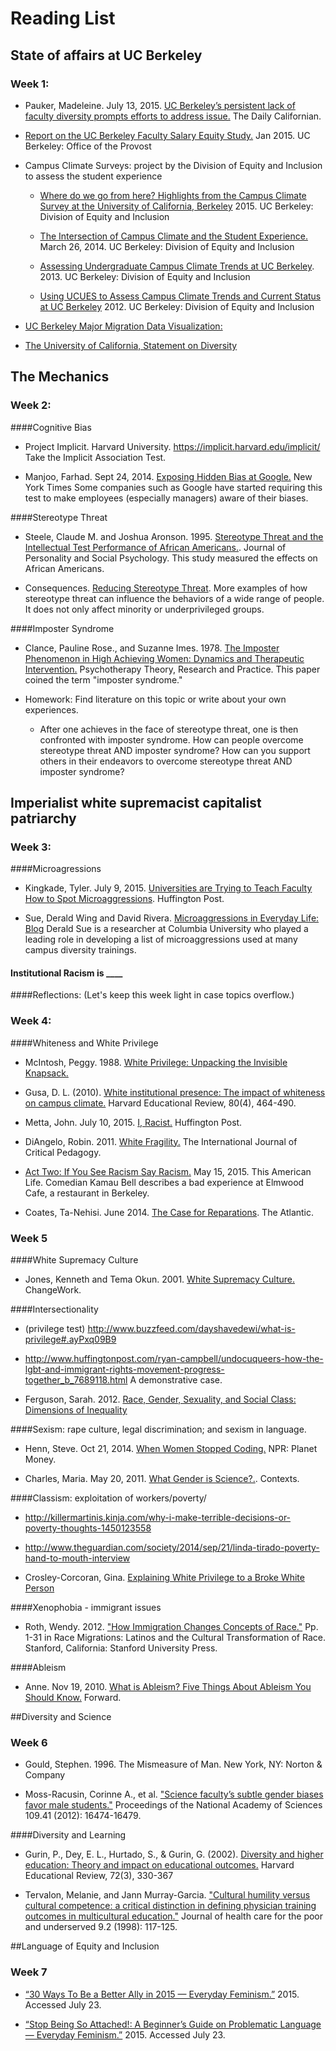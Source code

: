 
# Reading List

## State of affairs at UC Berkeley
### Week 1:
- Pauker, Madeleine. July 13, 2015. [UC Berkeley’s persistent lack of faculty diversity prompts efforts to address issue.](http://www.dailycal.org/2015/07/12/uc-berkeleys-persistent-lack-of-faculty-diversity-prompts-efforts-to-address-issue/) The Daily Californian.

- [Report on the UC Berkeley Faculty Salary Equity Study.](http://vpf.berkeley.edu/sites/default/files/Equity%20Study%20Report%20final%201-26-15%20--revised.pdf) Jan 2015. UC Berkeley: Office of the Provost

- Campus Climate Surveys: project by the Division of Equity and Inclusion to assess the student experience

	- [Where do we go from here? Highlights from the Campus Climate Survey at the University of California, Berkeley](http://diversity.berkeley.edu/sites/default/files/general/uc_berkeley_campus_climate_report_-_where_do_we_go_from_here.pdf) 2015. UC Berkeley: Division of Equity and Inclusion

	- [The Intersection of Campus Climate and the Student Experience.](http://opa.berkeley.edu/sites/default/files/NACADA%202014%20-%20Campus%20Climate%20and%20the%20Student%20Experience%20FINAL%20%281%2908_28.pdf) March 26, 2014. UC Berkeley: Division of Equity and Inclusion

	- [Assessing Undergraduate Campus Climate Trends at UC Berkeley](http://opa.berkeley.edu/sites/default/files/StayDay2013-CampusClimateTrends.pdf). 2013. UC Berkeley: Division of Equity and Inclusion

	- [Using UCUES to Assess Campus Climate Trends and Current Status at UC Berkeley](http://opa.berkeley.edu/sites/default/files/UCBerkeleyStayDay2012Handout08_28.pdf) 2012.  UC Berkeley: Division of Equity and Inclusion

- [UC Berkeley Major Migration Data Visualization:](http://saraquigley.github.io/major-migration/)

- [The University of California, Statement on Diversity](http://regents.universityofcalifornia.edu/governance/policies/4400.html)



## The Mechanics
### Week 2:
####Cognitive Bias

- Project Implicit. Harvard University. https://implicit.harvard.edu/implicit/
Take the Implicit Association Test.   

- Manjoo, Farhad. Sept 24, 2014. [Exposing Hidden Bias at Google.](http://www.nytimes.com/2014/09/25/technology/exposing-hidden-biases-at-google-to-improve-diversity.html?_r=0) New York Times
Some companies such as Google have started requiring this test to make employees (especially managers) aware of their biases.  

####Stereotype Threat

- Steele, Claude M. and Joshua Aronson. 1995. [Stereotype Threat and the Intellectual Test Performance of African Americans.](http://mrnas.pbworks.com/f/claude+steele+stereotype+threat+1995.pdf).  Journal of Personality and Social Psychology. 
This study measured the effects on African Americans.

- Consequences. [Reducing Stereotype Threat](http://reducingstereotypethreat.org/consequences.html).
More examples of how stereotype threat can influence the behaviors of a wide range of people.  It does not only affect minority or underprivileged groups.

####Imposter Syndrome

- Clance, Pauline Rose., and Suzanne Imes. 1978. [The Imposter Phenomenon in High Achieving Women: Dynamics and Therapeutic Intervention.](http://www.paulineroseclance.com/pdf/ip_high_achieving_women.pdf) Psychotherapy Theory, Research and Practice. 
This paper coined the term "imposter syndrome."

- Homework: Find literature on this topic or write about your own experiences.  
	- After one achieves in the face of stereotype threat, one is then confronted with imposter syndrome.  How can people overcome stereotype threat AND imposter syndrome?  How can you support others in their endeavors to overcome stereotype threat AND imposter syndrome?  

## Imperialist white supremacist capitalist patriarchy
### Week 3:
####Microagressions

- Kingkade, Tyler. July 9, 2015. [Universities are Trying to Teach Faculty How to Spot Microaggressions](http://www.huffingtonpost.com/entry/universities-microaggressions_559ec77be4b096729155bfec). Huffington Post.

- Sue, Derald Wing and David Rivera. [Microaggressions in Everyday Life: Blog](https://www.psychologytoday.com/blog/microaggressions-in-everyday-life)
Derald Sue is a researcher at Columbia University who played a leading role in developing a list of microaggressions used at many campus diversity trainings.

#### Institutional Racism is ____

####Reflections: (Let's keep this week light in case topics overflow.) 

### Week 4:
####Whiteness and White Privilege

- McIntosh, Peggy. 1988. [White Privilege: Unpacking the Invisible Knapsack. ](http://www.deanza.edu/faculty/lewisjulie/White%20Priviledge%20Unpacking%20the%20Invisible%20Knapsack.pdf)

- Gusa, D. L. (2010). [White institutional presence: The impact of whiteness on campus climate.](http://itec.macam.ac.il/portal/ArticlePage.aspx?id=2597) Harvard Educational Review, 80(4), 464-490. 

- Metta, John. July 10, 2015. [I, Racist.](http://www.huffingtonpost.com/john-metta/i-racist_b_7770652.html) Huffington Post.

- DiAngelo, Robin. 2011. [White Fragility.](https://libjournal.uncg.edu/index.php/ijcp/article/view/249) The International Journal of Critical Pedagogy. 

- [Act Two: If You See Racism Say Racism.](http://www.thisamericanlife.org/radio-archives/episode/557/birds-bees?act=2) May 15, 2015. This American Life.
Comedian Kamau Bell describes a bad experience at Elmwood Cafe, a restaurant in Berkeley.

- Coates, Ta-Nehisi. June 2014. [The Case for Reparations](http://www.theatlantic.com/features/archive/2014/05/the-case-for-reparations/361631/). The Atlantic.

### Week 5
####White Supremacy Culture

- Jones, Kenneth and Tema Okun. 2001. [White Supremacy Culture.](http://www.cwsworkshop.org/PARC_site_B/dr-culture.html) ChangeWork.

####Intersectionality

- (privilege test) http://www.buzzfeed.com/dayshavedewi/what-is-privilege#.ayPxq09B9

- http://www.huffingtonpost.com/ryan-campbell/undocuqueers-how-the-lgbt-and-immigrant-rights-movement-progress-together_b_7689118.html
A demonstrative case.

- Ferguson, Sarah.  2012. [Race, Gender, Sexuality, and Social Class: Dimensions of Inequality](http://www.amazon.com/Race-Gender-Sexuality-Social-Class/dp/1412991943)

####Sexism: rape culture, legal discrimination; and sexism in language. 

- Henn, Steve. Oct 21, 2014. [When Women Stopped Coding.](http://www.npr.org/blogs/money/2014/10/21/357629765/when-women-stopped-coding) NPR: Planet Money.

- Charles, Maria. May 20, 2011. [What Gender is Science?.](http://contexts.org/articles/what-gender-is-science/). Contexts.


####Classism: exploitation of workers/poverty/

- http://killermartinis.kinja.com/why-i-make-terrible-decisions-or-poverty-thoughts-1450123558

- http://www.theguardian.com/society/2014/sep/21/linda-tirado-poverty-hand-to-mouth-interview

- Crosley-Corcoran, Gina. [Explaining White Privilege to a Broke White Person](http://occupywallstreet.net/story/explaining-white-privilege-broke-white-person)

####Xenophobia  - immigrant issues

- Roth, Wendy. 2012. ["How Immigration Changes Concepts of Race."](https://csde.washington.edu/news/docs/Roth%20paper_CDSE%20seminar.pdf) Pp. 1-31 in Race
Migrations: Latinos and the Cultural Transformation of Race. Stanford, California: Stanford
University Press.

####Ableism

- Anne. Nov 19, 2010. [What is Ableism? Five Things About Ableism You Should Know.](http://disabledfeminists.com/2010/11/19/what-is-ableism-five-things-about-ableism-you-should-know/) Forward.

##Diversity and Science
### Week 6

- Gould, Stephen. 1996. The Mismeasure of Man. New York, NY: Norton & Company

- Moss-Racusin, Corinne A., et al. ["Science faculty’s subtle gender biases favor male students."](http://www.pnas.org/content/109/41/16474.abstract) Proceedings of the National Academy of Sciences 109.41 (2012): 16474-16479.

####Diversity and Learning
- Gurin, P., Dey, E. L., Hurtado, S., & Gurin, G. (2002). [Diversity and higher education: Theory and impact on educational outcomes.](http://hepgjournals.org/doi/abs/10.17763/haer.72.3.01151786u134n051) Harvard Educational Review, 72(3), 330-367 

- Tervalon, Melanie, and Jann Murray-Garcia. ["Cultural humility versus cultural competence: a critical distinction in defining physician training outcomes in multicultural education."](https://pritzker.uchicago.edu/documents/CulturalCompetency.pdf) Journal of health care for the poor and underserved 9.2 (1998): 117-125.


##Language of Equity and Inclusion
### Week 7

- [“30 Ways To Be a Better Ally in 2015 — Everyday Feminism.”](http://everydayfeminism.com/2014/01/30-ways-to-be-a-better-ally-in-2014/) 2015. Accessed July 23. 

- [“Stop Being So Attached!: A Beginner’s Guide on Problematic Language — Everyday Feminism.”](http://everydayfeminism.com/2014/02/guide-on-problematic-language/) 2015. Accessed July 23. 


